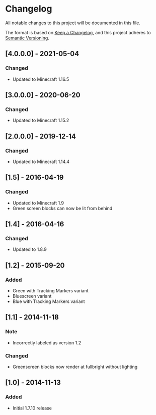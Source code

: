 # Changelog
All notable changes to this project will be documented in this file.

The format is based on [Keep a Changelog](https://keepachangelog.com/en/1.0.0/),
and this project adheres to [Semantic Versioning](https://semver.org/spec/v2.0.0.html).

## [4.0.0.0] - 2021-05-04
### Changed
- Updated to Minecraft 1.16.5

## [3.0.0.0] - 2020-06-20
### Changed
- Updated to Minecraft 1.15.2

## [2.0.0.0] - 2019-12-14
### Changed
- Updated to Minecraft 1.14.4

## [1.5] - 2016-04-19
### Changed
- Updated to Minecraft 1.9
- Green screen blocks can now be lit from behind

## [1.4] - 2016-04-16
### Changed
- Updated to 1.8.9

## [1.2] - 2015-09-20
### Added
- Green with Tracking Markers variant
- Bluescreen variant
- Blue with Tracking Markers variant

## [1.1] - 2014-11-18
### Note
- Incorrectly labeled as version 1.2

### Changed
- Greenscreen blocks now render at fullbright without lighting

## [1.0] - 2014-11-13
### Added
- Initial 1.7.10 release
